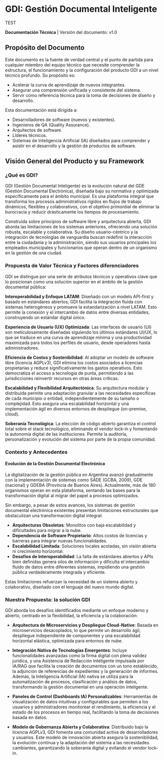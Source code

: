 # GDI: Gestión Documental Inteligente
TEST

**Documentación Técnica** | Versión del documento: v1.0

## Propósito del Documento

Este documento es la fuente de verdad central y el punto de partida para cualquier miembro del equipo técnico que necesite comprender la estructura, el funcionamiento y la configuración del producto GDI a un nivel técnico profundo. Su propósito es:

* Acelerar la curva de aprendizaje de nuevos integrantes.
* Asegurar una comprensión unificada y consistente del sistema.
* Servir como referencia técnica para la toma de decisiones de diseño y desarrollo.

Esta documentación está dirigida a:

* Desarrolladores de software (nuevos y existentes).
* Ingenieros de QA (Quality Assurance).
* Arquitectos de software.
* Líderes técnicos.
* Sistemas de Inteligencia Artificial (IA) diseñados para comprender y asistir en el desarrollo y la gestión de productos de software.

## Visión General del Producto y su Framework

### ¿Qué es GDI?

GDI (Gestión Documental Inteligente) es la evolución natural del GDE (Gestión Documental Electrónica), diseñada bajo su normativa y optimizada específicamente para el ámbito municipal. Es una plataforma integral que transforma los procesos administrativos rígidos en flujos de trabajo dinámicos, flexibles y colaborativos, con el objetivo primordial de eliminar la burocracia y reducir drásticamente los tiempos de procesamiento.

Construida sobre principios de software libre y arquitectura abierta, GDI aborda las limitaciones de los sistemas anteriores, ofreciendo una solución robusta, escalable y colaborativa. Su diseño usuario-céntrico y la integración de tecnologías de vanguardia buscan redefinir la interacción entre la ciudadanía y la administración, siendo sus usuarios principales los empleados municipales y funcionarios que operan dentro de un organismo en la gestión de una ciudad.

### Propuesta de Valor Técnica y Factores diferenciadores

GDI se distingue por una serie de atributos técnicos y operativos clave que lo posicionan como una solución superior en el ámbito de la gestión documental pública:

**Interoperabilidad y Enfoque LATAM**: Diseñado con un modelo API-first y basado en estándares abiertos, GDI facilita la integración fluida con sistemas heterogéneos y promueve la estandarización a nivel LATAM. Esto permite la conexión y el intercambio de datos entre diversas entidades, construyendo un estándar digital único.

**Experiencia de Usuario (UX) Optimizada**: Las interfaces de usuario (UI) son meticulosamente diseñadas siguiendo los últimos estándares UI/UX, lo que se traduce en una curva de aprendizaje mínima y una productividad maximizada para todos los perfiles de usuario, desde operadores hasta administradores.

**Eficiencia de Costos y Sostenibilidad**: Al adoptar un modelo de software libre (licencia AGPLv3), GDI elimina los costos asociados a licencias propietarias y reduce significativamente los gastos operativos. Esto democratiza el acceso a tecnología de punta, permitiendo a las jurisdicciones reinvertir recursos en otras áreas críticas.

**Escalabilidad y Flexibilidad Arquitectónica**: Su arquitectura modular y distribuida permite una adaptación granular a las necesidades específicas de cada municipio o entidad, independientemente de su tamaño o complejidad. Esto asegura una escalabilidad horizontal y una implementación ágil en diversos entornos de despliegue (on-premise, cloud).

**Soberanía Tecnológica**: La elección de código abierto garantiza el control total sobre el stack tecnológico, eliminando el vendor lock-in y fomentando la autonomía digital de las instituciones. Permite la auditoría, personalización y evolución del sistema por parte de la propia comunidad.

### Contexto y Antecedentes

#### Evolución de la Gestión Documental Electrónica

La digitalización de la gestión pública en Argentina avanzó gradualmente con la implementación de sistemas como SADE (GCBA, 2009), GDE (nacional) y GDEBA (Provincia de Buenos Aires). Actualmente, más de 180 organismos operan en esta plataforma, sentando las bases para la transformación digital al migrar del papel a procesos optimizados.

Sin embargo, a pesar de estos avances, los sistemas de gestión documental electrónica existentes presentan limitaciones estructurales que obstaculizan una transformación digital integral:

* **Arquitecturas Obsoletas**: Monolitos con baja escalabilidad y dificultades para migrar a la nube.
* **Dependencia de Software Propietario**: Altos costos de licencias y barreras para integrar nuevas funcionalidades.
* **Escalabilidad Limitada**: Soluciones locales acotadas, sin visión abierta ni crecimiento horizontal.
* **Desafíos de Interoperabilidad**: La falta de estándares abiertos y APIs bien definidas genera silos de información y dificulta el intercambio fluido de datos entre diferentes sistemas, impidiendo una gestión pública verdaderamente integrada y eficiente.

Estas limitaciones refuerzan la necesidad de un sistema abierto y colaborativo, diseñado con el lenguaje del nuevo mundo digital.

### Nuestra Propuesta: la solución GDI

GDI aborda los desafíos identificados mediante un enfoque moderno y abierto, centrado en la flexibilidad, la eficiencia y la colaboración:

* **Arquitectura de Microservicios y Despliegue Cloud-Native**: Basada en microservicios desacoplados, lo que permite un desarrollo ágil, despliegue independiente de componentes y una escalabilidad horizontal elástica, optimizada para entornos de nube.

* **Integración Nativa de Tecnologías Emergentes**: Incluye funcionalidades avanzadas como la firma digital con plena validez jurídica, y una Asistencia de Redacción Inteligente impulsada por IA/RAG que facilita la creación de documentos con un tono establecido, la adjunción de referencias de expedientes y la generación de informes. Además, la Inteligencia Artificial (IA) nativa se utiliza para la automatización de procesos, clasificación y análisis de datos, transformando la gestión documental en una operación inteligente.

* **Paneles de Control (Dashboards IA) Personalizables**: Herramientas de visualización de datos intuitivas y configurables que permiten a los usuarios y administradores monitorear el rendimiento, la eficiencia y el estado de los procesos en tiempo real, facilitando la toma de decisiones basada en datos.

* **Modelo de Gobernanza Abierta y Colaborativa**: Distribuido bajo la licencia AGPLv3, GDI fomenta una comunidad activa de desarrolladores y usuarios. Este modelo de innovación abierta asegura la sostenibilidad, la evolución continua y la adaptación del sistema a las necesidades cambiantes, garantizando la soberanía digital y evitando el vendor lock-in.







